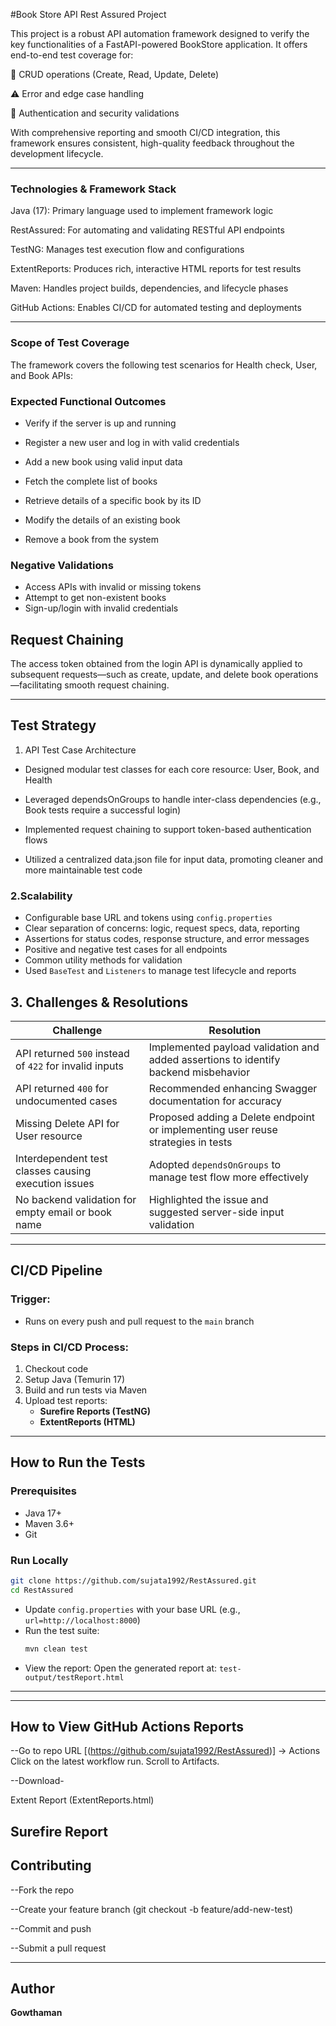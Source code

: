 #Book Store API Rest Assured Project

This project is a robust API automation framework designed to verify the key functionalities of a FastAPI-powered BookStore application. It offers end-to-end test coverage for:

🔁 CRUD operations (Create, Read, Update, Delete)

⚠️ Error and edge case handling

🔐 Authentication and security validations

With comprehensive reporting and smooth CI/CD integration, this framework ensures consistent, high-quality feedback throughout the development lifecycle.

---

###  Technologies & Framework Stack

Java (17): Primary language used to implement framework logic

RestAssured: For automating and validating RESTful API endpoints

TestNG: Manages test execution flow and configurations

ExtentReports: Produces rich, interactive HTML reports for test results

Maven: Handles project builds, dependencies, and lifecycle phases

GitHub Actions: Enables CI/CD for automated testing and deployments 

---

###  Scope of Test Coverage

The framework covers the following test scenarios for Health check, User, and Book APIs:

 ###  Expected Functional Outcomes
- Verify if the server is up and running

- Register a new user and log in with valid credentials

- Add a new book using valid input data

- Fetch the complete list of books

- Retrieve details of a specific book by its ID

- Modify the details of an existing book

- Remove a book from the system

### Negative Validations
- Access APIs with invalid or missing tokens
- Attempt to get non-existent books
- Sign-up/login with invalid credentials


## Request Chaining

The access token obtained from the login API is dynamically applied to subsequent requests—such as create, update, and delete book operations—facilitating smooth request chaining.

---

##  Test Strategy

 1. API Test Case Architecture
- Designed modular test classes for each core resource: User, Book, and Health

- Leveraged dependsOnGroups to handle inter-class dependencies (e.g., Book tests require a successful login)

- Implemented request chaining to support token-based authentication flows

- Utilized a centralized data.json file for input data, promoting cleaner and more maintainable test code



###  2.Scalability
- Configurable base URL and tokens using `config.properties`
- Clear separation of concerns: logic, request specs, data, reporting
- Assertions for status codes, response structure, and error messages
- Positive and negative test cases for all endpoints
- Common utility methods for validation
- Used `BaseTest` and `Listeners` to manage test lifecycle and reports

 ##  3. Challenges & Resolutions

| **Challenge**                                          | **Resolution**                                                                      |
| ------------------------------------------------------ | ----------------------------------------------------------------------------------- |
| API returned `500` instead of `422` for invalid inputs | Implemented payload validation and added assertions to identify backend misbehavior |
| API returned `400` for undocumented cases              | Recommended enhancing Swagger documentation for accuracy                            |
| Missing Delete API for User resource                   | Proposed adding a Delete endpoint or implementing user reuse strategies in tests    |
| Interdependent test classes causing execution issues   | Adopted `dependsOnGroups` to manage test flow more effectively                      |
| No backend validation for empty email or book name     | Highlighted the issue and suggested server-side input validation                    |


---

##  CI/CD Pipeline

###  Trigger:
- Runs on every push and pull request to the `main` branch

###  Steps in CI/CD Process:
1. Checkout code
2. Setup Java (Temurin 17)
3. Build and run tests via Maven
4. Upload test reports:
   - **Surefire Reports (TestNG)**
   - **ExtentReports (HTML)**

---

##  How to Run the Tests

###  Prerequisites
- Java 17+
- Maven 3.6+
- Git

###  Run Locally
```bash
git clone https://github.com/sujata1992/RestAssured.git
cd RestAssured
```

- Update `config.properties` with your base URL (e.g., `url=http://localhost:8000`)
- Run the test suite:
  ```bash
  mvn clean test
  ```
- View the report:
  Open the generated report at: `test-output/testReport.html`

---

---

##  How to View GitHub Actions Reports

--Go to repo URL [(https://github.com/sujata1992/RestAssured)] → Actions Click on the latest workflow run. Scroll to Artifacts.

--Download-

Extent Report (ExtentReports.html)

Surefire Report
---

##  Contributing

--Fork the repo

--Create your feature branch (git checkout -b feature/add-new-test)

--Commit and push

--Submit a pull request

---

##  Author

**Gowthaman**


